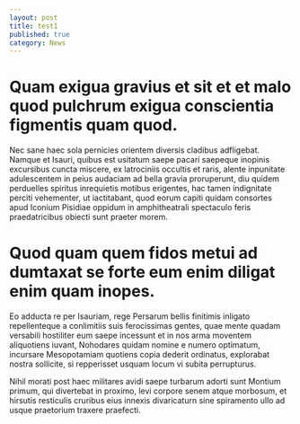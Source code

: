 ```yaml
---
layout: post
title: test1
published: true
category: News
---
```


# Quam exigua gravius et sit et et malo quod pulchrum exigua conscientia figmentis quam quod.

Nec sane haec sola pernicies orientem diversis cladibus adfligebat. Namque et Isauri, quibus est usitatum saepe pacari saepeque inopinis excursibus cuncta miscere, ex latrociniis occultis et raris, alente inpunitate adulescentem in peius audaciam ad bella gravia proruperunt, diu quidem perduelles spiritus inrequietis motibus erigentes, hac tamen indignitate perciti vehementer, ut iactitabant, quod eorum capiti quidam consortes apud Iconium Pisidiae oppidum in amphitheatrali spectaculo feris praedatricibus obiecti sunt praeter morem.

# Quod quam quem fidos metui ad dumtaxat se forte eum enim diligat enim quam inopes.

Eo adducta re per Isauriam, rege Persarum bellis finitimis inligato repellenteque a conlimitiis suis ferocissimas gentes, quae mente quadam versabili hostiliter eum saepe incessunt et in nos arma moventem aliquotiens iuvant, Nohodares quidam nomine e numero optimatum, incursare Mesopotamiam quotiens copia dederit ordinatus, explorabat nostra sollicite, si repperisset usquam locum vi subita perrupturus.

Nihil morati post haec militares avidi saepe turbarum adorti sunt Montium primum, qui divertebat in proximo, levi corpore senem atque morbosum, et hirsutis resticulis cruribus eius innexis divaricaturn sine spiramento ullo ad usque praetorium traxere praefecti.

